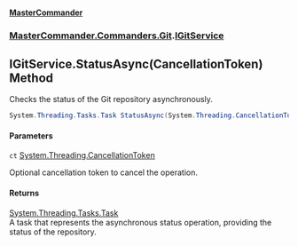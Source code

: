 #### [MasterCommander](MasterCommander.md 'MasterCommander')
### [MasterCommander.Commanders.Git](MasterCommander.md#MasterCommander.Commanders.Git 'MasterCommander.Commanders.Git').[IGitService](IGitService.md 'MasterCommander.Commanders.Git.IGitService')

## IGitService.StatusAsync(CancellationToken) Method

Checks the status of the Git repository asynchronously.

```csharp
System.Threading.Tasks.Task StatusAsync(System.Threading.CancellationToken ct=default(System.Threading.CancellationToken));
```
#### Parameters

<a name='MasterCommander.Commanders.Git.IGitService.StatusAsync(System.Threading.CancellationToken).ct'></a>

`ct` [System.Threading.CancellationToken](https://docs.microsoft.com/en-us/dotnet/api/System.Threading.CancellationToken 'System.Threading.CancellationToken')

Optional cancellation token to cancel the operation.

#### Returns
[System.Threading.Tasks.Task](https://docs.microsoft.com/en-us/dotnet/api/System.Threading.Tasks.Task 'System.Threading.Tasks.Task')  
A task that represents the asynchronous status operation, providing the status of the repository.